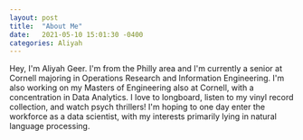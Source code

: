 ```yaml
---
layout: post
title:  "About Me"
date:   2021-05-10 15:01:30 -0400
categories: Aliyah
---
```

Hey, I'm Aliyah Geer. I'm from the Philly area and I'm currently a senior at Cornell majoring in Operations Research and Information Engineering. I'm also working on my 
Masters of Engineering also at Cornell, with a concentration in Data Analytics. I love to longboard, listen to my vinyl record collection, and watch psych thrillers! I'm hoping to one day enter the workforce as a data scientist, with my interests primarily lying in natural language processing. 


